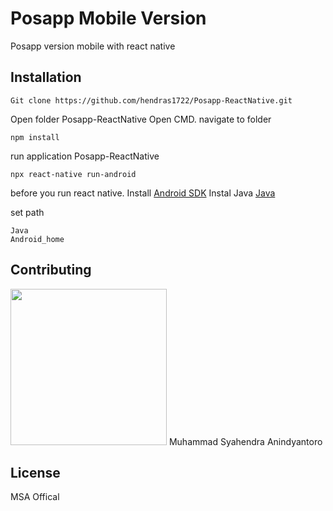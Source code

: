 # Posapp Mobile Version

Posapp version mobile with react native

## Installation

```
Git clone https://github.com/hendras1722/Posapp-ReactNative.git
```

Open folder Posapp-ReactNative Open CMD. navigate to folder
```
npm install
```

run application Posapp-ReactNative
```
npx react-native run-android
```

before you run react native.
Install [Android SDK](https://developer.android.com/studio)
Instal Java [Java](https://www.java.com/en/download/)

set path
```
Java
Android_home
```

## Contributing
<img width="250" src="https://avatars1.githubusercontent.com/u/57746184?s=460&u=bfc9704fd2e0f0bdcc060e68bab55191658613c3&v=4"> 
Muhammad Syahendra Anindyantoro

## License
MSA Offical
